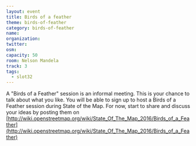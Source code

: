 ```yaml
---
layout: event
title: Birds of a feather
theme: birds-of-feather
category: birds-of-feather
name: 
organization: 
twitter:
osm:
capacity: 50
room: Nelson Mandela
track: 3
tags:
  - slot32
---
```

A "Birds of a Feather" session is an informal meeting. This is your chance to talk about what you like. You will be able to sign up to host a Birds of a Feather session during State of the Map. For now, start to share and discuss your ideas by posting them on [http://wiki.openstreetmap.org/wiki/State_Of_The_Map_2016/Birds_of_a_Feather](http://wiki.openstreetmap.org/wiki/State_Of_The_Map_2016/Birds_of_a_Feather)

